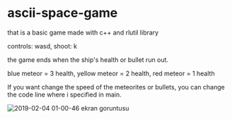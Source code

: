 # ascii-space-game

that is a basic game made with c++ and rlutil library

controls: wasd, shoot: k

the game ends when the ship's health or bullet run out.

blue meteor = 3 health,
yellow meteor = 2 health,
red meteor = 1 health

If you want change the speed of the meteorites or bullets, you can change the code line where i specified in main.

![2019-02-04 01-00-46 ekran goruntusu](https://user-images.githubusercontent.com/47246431/52183420-d8045700-2818-11e9-83d9-8634be814ab3.png)

